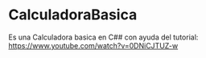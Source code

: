 # CalculadoraBasica

Es una Calculadora basica en C## con ayuda del tutorial: https://www.youtube.com/watch?v=0DNiCJTUZ-w
